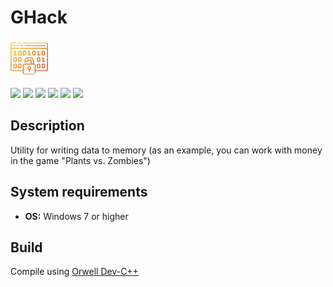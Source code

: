 # GHack

![](https://github.com/Zalexanninev15/GHack/blob/master/GHack%20Logo.png)

[![](https://img.shields.io/badge/OS-Windows-informational)](https://github.com/Zalexanninev15/GHack)
[![](https://img.shields.io/badge/written_on-C++-00599C.svg?logo=cplusplus)](https://github.com/Zalexanninev15/GHack)
[![](https://img.shields.io/badge/release-v1.0-blue.svg)](https://github.com/Zalexanninev15/GHack)
[![](https://img.shields.io/github/last-commit/Zalexanninev15/GHack)](https://github.com/Zalexanninev15/GHack/commits/master)
[![](https://img.shields.io/badge/license-GPLv3-ligthgreen.svg)](LICENSE)
[![](https://img.shields.io/badge/Donate-FFDD00.svg?logo=buymeacoffee&logoColor=black)](https://z15.neocities.org/donate)

## Description
Utility for writing data to memory (as an example, you can work with money in the game "Plants vs. Zombies")

## System requirements
* **OS:** Windows 7 or higher

## Build
Compile using [Orwell Dev-C++](https://sourceforge.net/projects/orwelldevcpp/)

